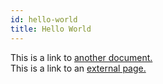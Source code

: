 ```yaml
---
id: hello-world
title: Hello World
---
```




This is a link to [another document.](doc3.md)  
This is a link to an [external page.](http://www.example.com)
